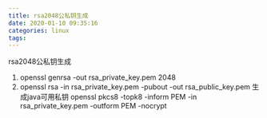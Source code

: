 ```yaml
---
title: rsa2048公私钥生成
date: 2020-01-10 09:35:16
categories: linux
tags:
---
```

rsa2048公私钥生成
1. openssl genrsa -out rsa_private_key.pem 2048
2. openssl rsa -in rsa_private_key.pem -pubout -out rsa_public_key.pem
生成java可用私钥
openssl pkcs8 -topk8 -inform PEM -in rsa_private_key.pem -outform PEM -nocrypt